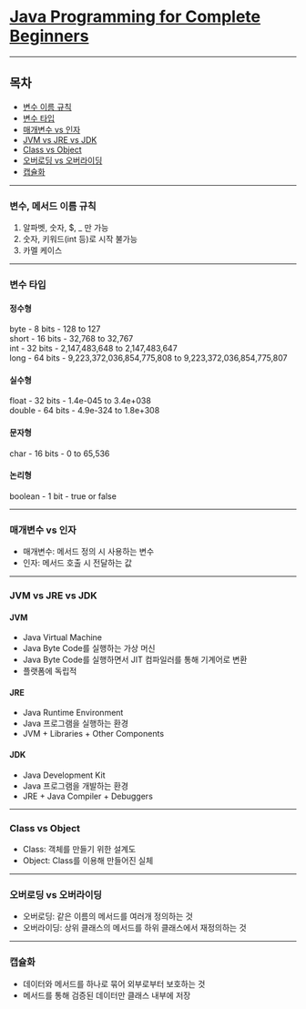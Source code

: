 # [Java Programming for Complete Beginners](https://www.udemy.com/course/java-programming-tutorial-for-beginners/)

---

## 목차
- [변수 이름 규칙](#변수-이름-규칙)
- [변수 타입](#변수-타입)
- [매개변수 vs 인자](#매개변수-vs-인자)
- [JVM vs JRE vs JDK](#jvm-vs-jre-vs-jdk)
- [Class vs Object](#class-vs-object)
- [오버로딩 vs 오버라이딩](#오버로딩-vs-오버라이딩)
- [캡슐화](#캡슐화)

---

### 변수, 메서드 이름 규칙
1. 알파벳, 숫자, $, _ 만 가능
2. 숫자, 키워드(int 등)로 시작 불가능
3. 카멜 케이스

---

### 변수 타입
#### 정수형
byte - 8 bits - 128 to 127   
short - 16 bits - 32,768 to 32,767   
int - 32 bits - 2,147,483,648 to 2,147,483,647   
long - 64 bits - 9,223,372,036,854,775,808 to 9,223,372,036,854,775,807
#### 실수형
float - 32 bits - 1.4e-045 to 3.4e+038   
double - 64 bits - 4.9e-324 to 1.8e+308
#### 문자형
char - 16 bits - 0 to 65,536  
#### 논리형
boolean - 1 bit - true or false

---

### 매개변수 vs 인자
- 매개변수: 메서드 정의 시 사용하는 변수
- 인자: 메서드 호출 시 전달하는 값

---

### JVM vs JRE vs JDK
#### JVM
- Java Virtual Machine
- Java Byte Code를 실행하는 가상 머신
- Java Byte Code를 실행하면서 JIT 컴파일러를 통해 기계어로 변환
- 플랫폼에 독립적

#### JRE
- Java Runtime Environment
- Java 프로그램을 실행하는 환경
- JVM + Libraries + Other Components

#### JDK
- Java Development Kit
- Java 프로그램을 개발하는 환경
- JRE + Java Compiler + Debuggers

---

### Class vs Object
- Class: 객체를 만들기 위한 설계도
- Object: Class를 이용해 만들어진 실체

---

### 오버로딩 vs 오버라이딩
- 오버로딩: 같은 이름의 메서드를 여러개 정의하는 것
- 오버라이딩: 상위 클래스의 메서드를 하위 클래스에서 재정의하는 것

---

### 캡슐화
- 데이터와 메서드를 하나로 묶어 외부로부터 보호하는 것
- 메서드를 통해 검증된 데이터만 클래스 내부에 저장